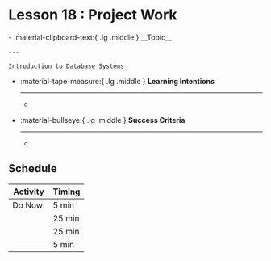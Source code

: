 # Lesson 18 : Project Work
<div class="grid cards" markdown>
-   :material-clipboard-text:{ .lg .middle } __Topic__

    ---

    Introduction to Database Systems

-   :material-tape-measure:{ .lg .middle } __Learning Intentions__

    ---

    - 

-   :material-bullseye:{ .lg .middle } __Success Criteria__

    ---

    - 

</div>

## Schedule 
| Activity                                                                                                                                                            | Timing |
| ------------------------------------------------------------------------------------------------------------------------------------------------------------------- | ------ |
| Do Now:                                                                                                                                                         | 5 min  |
|                                                                                                                                                              | 25 min |
|  | 25 min |
|  | 5 min  |